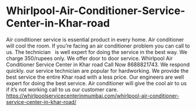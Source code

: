 # Whirlpool-Air-Conditioner-Service-Center-in-Khar-road
Air conditioner service is essential product in every home. Air conditioner will cool the room. If you’re facing an air conditioner problem you can call to us. The technician   is well expert for doing the service in the best way. We charge 350/rupees only. We offer door to door service. Whirlpool Air Conditioner Service Center in Khar road Call Now 8688821743. We respond quickly. our service technician are popular for hardworking. We provide the best service the entire Khar road with a less price. Our engineers are well expert for doing the best service. Air conditioner will give the cool air to us if it’s not working call to us our customer care.  https://whirlpoolservicecenterinmumbai.com/whirlpool-air-conditioner-service-center-in-khar-road/
